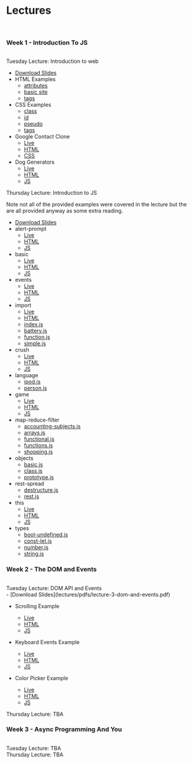 # Lectures
<br>

### Week 1 - Introduction To JS
<hr class="underline" style="background: var(--warning)">

<div class="blockheading" style="border-color: var(--warning)">Tuesday Lecture: Introduction to web</div>

- [Download Slides](lectures/pdfs/lecture-1-into-to-the-web.pdf)
- HTML Examples
    - [attributes](render.html?l=html&c=lectures/lecture1/html/attributes.txt)
    - [basic site](render.html?l=html&c=lectures/lecture1/html/index.txt)
    - [tags](render.html?l=html&c=lectures/lecture1/html/tags.txt)
- CSS Examples
    - [class](render.html?l=css&c=lectures/lecture1/css/class.css)
    - [id](render.html?l=css&c=lectures/lecture1/css/id.css)
    - [pseudo](render.html?l=css&c=lectures/lecture1/css/pseudo.css)
    - [tags](render.html?l=css&c=lectures/lecture1/css/tags.css)
- Google Contact Clone
    - [Live](lectures/lecture1/)
    - [HTML](render.html?l=html&c=lectures/lecture1/index.html)
    - [CSS](render.html?l=css&c=lecture1/style.css)
- Dog Generators
    - [Live](lectures/lecture1/doggo)
    - [HTML](render.html?l=html&c=lectures/lecture1/doggo/index.html)
    - [JS](render.html?l=js&c=lectures/lecture1/doggo/script.js)

<div class="blockheading" style="border-color: var(--warning)">Thursday Lecture: Introduction to JS</div>

Note not all of the provided examples were covered in the lecture but the are all provided anyway as some extra reading. 

- [Download Slides](lectures/pdfs/lecture-2-into-to-js.pdf)
- alert-prompt
    - [Live](lectures/lecture2/alert-prompt)
    - [HTML](render.html?l=html&c=lectures/lecture2/alert-prompt/index.html)
    - [JS](render.html?l=js&c=lectures/lecture2/alert-prompt/script.js)
- basic
    - [Live](lectures/lecture2/basic/first.html)
    - [HTML](render.html?l=html&c=lectures/lecture2/basic/first.html)
    - [JS](render.html?l=js&c=lectures/lecture2/basic/simple.js)
- events
    - [Live](lectures/lecture2/events)
    - [HTML](render.html?l=html&c=lectures/lecture2/events/index.html)
    - [JS](render.html?l=js&c=lectures/lecture2/events/dynamic.js)
- import
    - [Live](lectures/lecture2/import)
    - [HTML](render.html?l=html&c=lectures/lecture2/import/index.html)
    - [index.js](render.html?l=js&c=lectures/lecture2/import/index.js)
    - [battery.js](render.html?l=js&c=lectures/lecture2/import/battery.js)
    - [function.js](render.html?l=js&c=lectures/lecture2/import/function.js)
    - [simple.js](render.html?l=js&c=lectures/lecture2/import/simple.js)
- crush
    - [Live](lectures/lecture2/language/crush)
    - [HTML](render.html?l=html&c=lectures/lecture2/language/crush/index.html)
    - [JS](render.html?l=js&c=lectures/lecture2/language/crush/index.js)
- language
    - [ipod.js](render.html?l=js&c=lectures/lecture2/language/ipod.js)
    - [person.js](render.html?l=js&c=lectures/lecture2/language/person.js)
- game
    - [Live](lectures/lecture2/language/game)
    - [HTML](render.html?l=html&c=lectures/lecture2/language/game/index.html)
    - [JS](render.html?l=js&c=lectures/lecture2/language/game/index.js)
- map-reduce-filter
    - [accounting-subjects.js](render.html?l=js&c=lectures/lecture2/map-reduce-filter/accounting-subjects.js)
    - [arrays.js](render.html?l=js&c=lectures/lecture2/map-reduce-filter/arrays.js)
    - [functional.js](render.html?l=js&c=lectures/lecture2/map-reduce-filter/functional.js)
    - [functions.js](render.html?l=js&c=lectures/lecture2/map-reduce-filter/functions.js)
    - [shopping.js](render.html?l=js&c=lectures/lecture2/map-reduce-filter/shopping.js)
- objects
    - [basic.js](render.html?l=js&c=lectures/lecture2/objects/basic.js)
    - [class.js](render.html?l=js&c=lectures/lecture2/objects/class.js)
    - [prototype.js](render.html?l=js&c=lectures/lecture2/objects/prototype.js)
- rest-spread
    - [destructure.js](render.html?l=js&c=lectures/lecture2/rest-spread/destructure.js)
    - [rest.js](render.html?l=js&c=lectures/lecture2/rest-spread/rest.js)
- this
    - [Live](lectures/lecture2/this/first.html)
    - [HTML](render.html?l=html&c=lectures/lecture2/this/first.html)
    - [JS](render.html?l=js&c=lectures/lecture2/this/simple.js)
- types
    - [bool-undefined.js](render.html?l=js&c=lectures/lecture2/types/bool-undefined.js)
    - [const-let.js](render.html?l=js&c=lectures/lecture2/types/const-let.js)
    - [number.js](render.html?l=js&c=lectures/lecture2/types/number.js)
    - [string.js](render.html?l=js&c=lectures/lecture2/types/string.js)

### Week 2 - The DOM and Events
<hr class="underline" style="background: var(--info)">

<div class="blockheading" style="border-color: var(--info)">Tuesday Lecture: DOM API and Events</div>
- [Download Slides](lectures/pdfs/lecture-3-dom-and-events.pdf)

- Scrolling Example
    - [Live](lectures/lecture3/scrolling)
    - [HTML](render.html?l=html&c=lectures/lecture3/scrolling/scrolling.html)
    - [JS](render.html?l=js&c=lectures/lecture3/scrolling/scrolling.js)

- Keyboard Events Example
    - [Live](lectures/lecture3/keyboard)
    - [HTML](render.html?l=html&c=lectures/lecture3/keyboard/keyboardevents.html)
    - [JS](render.html?l=js&c=lectures/lecture3/keyboard/keyboardevents.js)

- Color Picker Example
    - [Live](lectures/lecture3/colorpicker)
    - [HTML](render.html?l=html&c=lectures/lecture3/colorpicker/colorpicker.html)
    - [JS](render.html?l=js&c=lectures/lecture3/colorpicker/colorpicker.js)

<div class="blockheading" style="border-color: var(--info)">Thursday Lecture: TBA</div>

### Week 3 - Async Programming And You
<hr class="underline" style="background: var(--purple)">

<div class="blockheading" style="border-color: var(--purple)">Tuesday Lecture: TBA</div>

<div class="blockheading" style="border-color: var(--purple)">Thursday Lecture: TBA</div>
